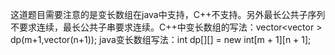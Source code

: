 这道题目需要注意的是变长数组在java中支持，C++不支持。另外最长公共子序列不要求连续，最长公共子串要求连续。C++中变长数组的写法：vector<vector<int> > dp(m+1,vector<int>(n+1));
java变长数组写法：int dp[][] = new int[m + 1][n + 1];
